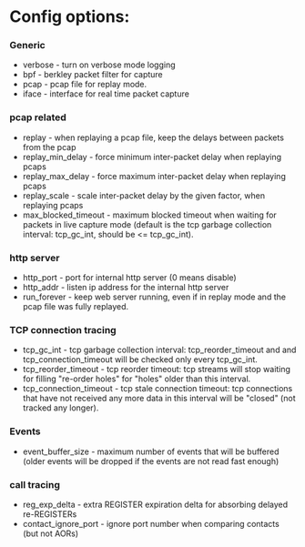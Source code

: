 
# Config options:

### Generic
* verbose - turn on verbose mode logging
* bpf     - berkley packet filter for capture
* pcap - pcap file for replay mode.
* iface - interface for real time packet capture

### pcap related

* replay - when replaying a pcap file, keep the delays between packets from the
         pcap
* replay_min_delay - force minimum inter-packet delay when replaying pcaps
* replay_max_delay - force maximum inter-packet delay when replaying pcaps
* replay_scale     - scale inter-packet delay by the given factor, when replaying
                   pcaps
* max_blocked_timeout - maximum blocked timeout when waiting for packets in
                      live capture mode (default is the tcp garbage collection
                      interval: tcp_gc_int, should be <= tcp_gc_int).



### http server

* http_port  - port for internal http server (0 means disable)
* http_addr  -  listen ip address for the internal http server
* run_forever  - keep web server running, even if in replay mode and the pcap
               file was fully replayed.

### TCP connection tracing
* tcp_gc_int - tcp garbage collection interval: tcp_reorder_timeout and
             and tcp_connection_timeout will be checked only every
             tcp_gc_int.
* tcp_reorder_timeout - tcp reorder timeout: tcp streams will stop waiting
                      for filling "re-order holes" for "holes" older than
                      this interval.
* tcp_connection_timeout - tcp stale connection timeout: tcp connections that
                         have not received any more data in this interval
                         will be "closed" (not tracked any longer).

### Events
* event_buffer_size - maximum number of events that will be buffered
                    (older events will be dropped if the events are not
                     read fast enough)

### call tracing
* reg_exp_delta  - extra REGISTER expiration delta for absorbing delayed
                 re-REGISTERs
* contact_ignore_port - ignore port number when comparing contacts (but not AORs)
